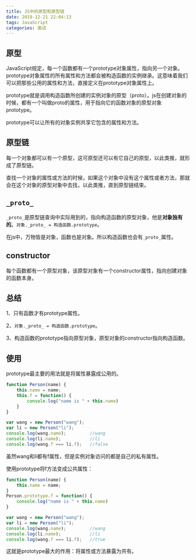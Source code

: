 ```yaml
---
title: JS中的原型和原型链
date: 2019-12-21 22:04:13
tags: JavaScript
categories: 面试
---
```


## 原型

JavaScript规定，每一个函数都有一个prototype对象属性，指向另一个对象。prototype对象属性的所有属性和方法都会被构造函数的实例继承。这意味着我们可以把那些公用的属性和方法，直接定义在prototype对象属性上。

prototype就是调用构造函数所创建的实例对象的原型（proto）。js在创建对象的时候，都有一个叫做proto的属性，用于指向它的函数对象的原型对象prototype。

prototype可以让所有的对象实例共享它包含的属性和方法。

## 原型链

每一个对象都可以有一个原型，这可原型还可以有它自己的原型，以此类推，就形成了原型链。

查找一个对象的属性或方法的时候，如果这个对象中没有这个属性或者方法，那就会在这个对象的原型对象中去找，以此类推，直到原型链结束。

## `_proto_`

`_proto_`是原型链查询中实际用到的，指向构造函数的原型对象，他是**对象独有的**。`对象._proto_ = 构造函数.prototype`。

在js中，万物皆是对象，函数也是对象。所以构造函数也会有`_proto_`属性。

## constructor

每个函数都有一个原型对象，该原型对象有一个constructor属性，指向创建对象的函数本身。

## 总结

1、只有函数才有prototype属性。

2、`对象._proto_ = 构造函数.prototype`。

3、构造函数的prototype指向原型对象，原型对象的constructor指向构造函数。

## 使用

prototype最主要的用法就是将属性暴露成公用的。

``` js
function Person(name) {
    this.name = name;
    this.f = function() {
        console.log("name is " + this.name)
    }
}

var wang = new Person("wang");
var li = new Person("li");
console.log(wang.name);			//wang
console.log(li.name);			//li
console.log(wang.f === li.f);	//false
```

虽然wang和li都有f属性，但是实例对象访问的都是自己的私有属性。

使用prototype将f方法变成公共属性：

``` js
function Person(name) {
    this.name = name;
}
Person.prototype.f = function() {
    console.log("name is " + this.name)
}

var wang = new Person("wang");
var li = new Person("li");
console.log(wang.name);			//wang
console.log(li.name);			//li
console.log(wang.f === li.f);	//true
```

这就是prototype最大的作用：将属性或方法暴露为共有。

